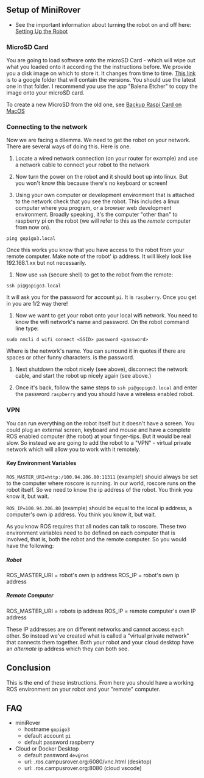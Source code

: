 ## Setup of MiniRover

* See the important information about turning the robot on and off here: [Setting Up the Robot](mrsetup.md)

### MicroSD Card

You are going to load software onto the microSD Card - which will wipe out what you loaded onto it according the the instructions before. We provide you a disk image on which to store it. It changes from time to time. [This link](https://drive.google.com/drive/folders/1rmt9I9YtlrG3B5IyqSFD_oM0xei-HdNa?usp=sharing) is to a google folder that will contain the versions. You should use the latest one in that folder. I recommend you use the app "Balena Etcher" to copy the image onto your microSD card.

To create a new MicroSD from the old one, see [Backup Raspi Card on MacOS](https://medium.com/@ccarnino/backup-raspberry-pi-sd-card-on-macos-the-2019-simple-way-to-clone-1517af972ca5)
### Connecting to the network

Now we are facing a dilemma. We need to get the robot on your network. There are several ways of doing this. Here is one.

1. Locate a wired network connection (on your router for example) and use a network cable to connect your robot to the network

1. Now turn the power on the robot and it should boot up into linux. But you won't know this because there's no keyboard or screen!

1. Using your own computer or development environment that is attached to the network check that you see the robot. This includes a linux computer where you program, or a browser web development environment. Broadly speaking, it's the computer "other than" to raspberry pi on the robot (we will refer to this as the *remote* computer from now on). 

`ping gopigo3.local`

Once this works you know that you have access to the robot from your remote computer. Make note of the robot' ip address. It will likely look like 192.168.1.xx but not necessarily.

1. Now use `ssh` (secure shell) to get to the robot from the remote:

`ssh pi@gopigo3.local`

It will ask you for the password for account `pi`. It is `raspberry`. Once you get in you are 1/2 way there!

1. Now we want to get your robot onto your local wifi network. You need to know the wifi network's name and password. On the robot command line type:

`sudo nmcli d wifi connect <SSID> password <password>`

Where <SSID> is the network's name. You can surround it in quotes if there are spaces or other funny characters. <password> is the password.

1. Next shutdown the robot nicely (see above), disconnect the network cable, and start the robot up nicely again (see above.)

1. Once it's back, follow the same steps to `ssh pi@gopigo3.local` and enter the password `raspberry` and you should have a wireless enabled robot.

### VPN

You can run everything on the robot itself but it doesn't have a screen. You could plug an external screen, keyboard and mouse and have a complete ROS enabled computer (the robot) at your finger-tips. But it would be real slow. So instead we are going to add the robot to a "VPN" - virtual private network which will allow you to work with it remotely.

#### Key Environment Variables

`ROS_MASTER_URI=http:/100.94.206.80:11311` (example!) should always be set to the computer where roscore is running. In our world, roscore runs on the robot itself. So we need to know the ip address of the robot. You think you know it, but wait.

`ROS_IP=100.94.206.80` (example) should be equal to the local ip address, a computer's own ip address. You think you know it, but wait.

As you know ROS requires that all nodes can talk to roscore. These two environment variables need to be defined on each computer that is involved, that is, both the robot and the remote computer. So you would have the following:

##### Robot

ROS_MASTER_URI = robot's own ip address
ROS_IP = robot's own ip address

##### Remote Computer 

ROS_MASTER_URI = robots ip address
ROS_IP = remote computer's own IP address

These IP addresses are on different networks and cannot access each other. So instead we've created what is called a "virtual private network" that connects them together. Both your robot and your cloud desktop have an *alternate* ip address which they can both see.

## Conclusion

This is the end of these instructions. From here you should have a working ROS environment on your robot and your "remote" computer.

## FAQ

* miniRover
  * hostname `gopigo3`
  * default account `pi`
  * default password raspberry
* Cloud or Docker Desktop
  * default password `dev@ros`
  * url: <unetid>.ros.campusrover.org:6080/vnc.html (desktop)
  * url: <unetid>.ros.campusrover.org:8080 (cloud vscode)
